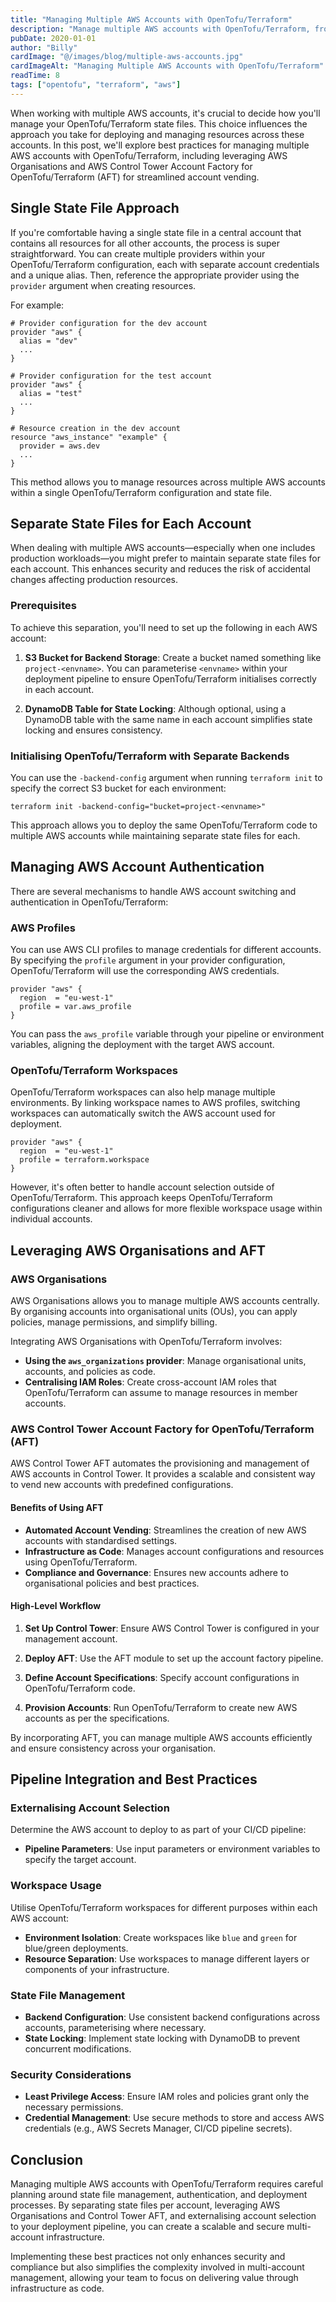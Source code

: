 ```yaml
---
title: "Managing Multiple AWS Accounts with OpenTofu/Terraform"
description: "Manage multiple AWS accounts with OpenTofu/Terraform, from super simple to leveraging AWS Control Tower AFT."
pubDate: 2020-01-01
author: "Billy"
cardImage: "@/images/blog/multiple-aws-accounts.jpg"
cardImageAlt: "Managing Multiple AWS Accounts with OpenTofu/Terraform"
readTime: 8
tags: ["opentofu", "terraform", "aws"]
---
```


When working with multiple AWS accounts, it's crucial to decide how you'll manage your OpenTofu/Terraform state files. This choice influences the approach you take for deploying and managing resources across these accounts. In this post, we'll explore best practices for managing multiple AWS accounts with OpenTofu/Terraform, including leveraging AWS Organisations and AWS Control Tower Account Factory for OpenTofu/Terraform (AFT) for streamlined account vending.

## Single State File Approach

If you're comfortable having a single state file in a central account that contains all resources for all other accounts, the process is super straightforward. You can create multiple providers within your OpenTofu/Terraform configuration, each with separate account credentials and a unique alias. Then, reference the appropriate provider using the `provider` argument when creating resources.

For example:

```
# Provider configuration for the dev account
provider "aws" {
  alias = "dev"
  ...
}

# Provider configuration for the test account
provider "aws" {
  alias = "test"
  ...
}

# Resource creation in the dev account
resource "aws_instance" "example" {
  provider = aws.dev
  ...
}
```

This method allows you to manage resources across multiple AWS accounts within a single OpenTofu/Terraform configuration and state file.

## Separate State Files for Each Account

When dealing with multiple AWS accounts—especially when one includes production workloads—you might prefer to maintain separate state files for each account. This enhances security and reduces the risk of accidental changes affecting production resources.

### Prerequisites

To achieve this separation, you'll need to set up the following in each AWS account:

1. **S3 Bucket for Backend Storage**: Create a bucket named something like `project-<envname>`. You can parameterise `<envname>` within your deployment pipeline to ensure OpenTofu/Terraform initialises correctly in each account.

2. **DynamoDB Table for State Locking**: Although optional, using a DynamoDB table with the same name in each account simplifies state locking and ensures consistency.

### Initialising OpenTofu/Terraform with Separate Backends

You can use the `-backend-config` argument when running `terraform init` to specify the correct S3 bucket for each environment:

```
terraform init -backend-config="bucket=project-<envname>"
```

This approach allows you to deploy the same OpenTofu/Terraform code to multiple AWS accounts while maintaining separate state files for each.

## Managing AWS Account Authentication

There are several mechanisms to handle AWS account switching and authentication in OpenTofu/Terraform:

### AWS Profiles

You can use AWS CLI profiles to manage credentials for different accounts. By specifying the `profile` argument in your provider configuration, OpenTofu/Terraform will use the corresponding AWS credentials.

```
provider "aws" {
  region  = "eu-west-1"
  profile = var.aws_profile
}
```

You can pass the `aws_profile` variable through your pipeline or environment variables, aligning the deployment with the target AWS account.

### OpenTofu/Terraform Workspaces

OpenTofu/Terraform workspaces can also help manage multiple environments. By linking workspace names to AWS profiles, switching workspaces can automatically switch the AWS account used for deployment.

```
provider "aws" {
  region  = "eu-west-1"
  profile = terraform.workspace
}
```

However, it's often better to handle account selection outside of OpenTofu/Terraform. This approach keeps OpenTofu/Terraform configurations cleaner and allows for more flexible workspace usage within individual accounts.

## Leveraging AWS Organisations and AFT

### AWS Organisations

AWS Organisations allows you to manage multiple AWS accounts centrally. By organising accounts into organisational units (OUs), you can apply policies, manage permissions, and simplify billing.

Integrating AWS Organisations with OpenTofu/Terraform involves:

- **Using the `aws_organizations` provider**: Manage organisational units, accounts, and policies as code.
- **Centralising IAM Roles**: Create cross-account IAM roles that OpenTofu/Terraform can assume to manage resources in member accounts.

### AWS Control Tower Account Factory for OpenTofu/Terraform (AFT)

AWS Control Tower AFT automates the provisioning and management of AWS accounts in Control Tower. It provides a scalable and consistent way to vend new accounts with predefined configurations.

#### Benefits of Using AFT

- **Automated Account Vending**: Streamlines the creation of new AWS accounts with standardised settings.
- **Infrastructure as Code**: Manages account configurations and resources using OpenTofu/Terraform.
- **Compliance and Governance**: Ensures new accounts adhere to organisational policies and best practices.

#### High-Level Workflow

1. **Set Up Control Tower**: Ensure AWS Control Tower is configured in your management account.

2. **Deploy AFT**: Use the AFT module to set up the account factory pipeline.

3. **Define Account Specifications**: Specify account configurations in OpenTofu/Terraform code.

4. **Provision Accounts**: Run OpenTofu/Terraform to create new AWS accounts as per the specifications.

By incorporating AFT, you can manage multiple AWS accounts efficiently and ensure consistency across your organisation.

## Pipeline Integration and Best Practices

### Externalising Account Selection

Determine the AWS account to deploy to as part of your CI/CD pipeline:

- **Pipeline Parameters**: Use input parameters or environment variables to specify the target account.

### Workspace Usage

Utilise OpenTofu/Terraform workspaces for different purposes within each AWS account:

- **Environment Isolation**: Create workspaces like `blue` and `green` for blue/green deployments.
- **Resource Separation**: Use workspaces to manage different layers or components of your infrastructure.

### State File Management

- **Backend Configuration**: Use consistent backend configurations across accounts, parameterising where necessary.
- **State Locking**: Implement state locking with DynamoDB to prevent concurrent modifications.

### Security Considerations

- **Least Privilege Access**: Ensure IAM roles and policies grant only the necessary permissions.
- **Credential Management**: Use secure methods to store and access AWS credentials (e.g., AWS Secrets Manager, CI/CD pipeline secrets).

## Conclusion

Managing multiple AWS accounts with OpenTofu/Terraform requires careful planning around state file management, authentication, and deployment processes. By separating state files per account, leveraging AWS Organisations and Control Tower AFT, and externalising account selection to your deployment pipeline, you can create a scalable and secure multi-account infrastructure.

Implementing these best practices not only enhances security and compliance but also simplifies the complexity involved in multi-account management, allowing your team to focus on delivering value through infrastructure as code.
